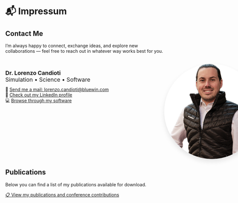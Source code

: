# 📬 Impressum

## Contact Me

I’m always happy to connect, exchange ideas, and explore new collaborations — feel free to reach out in whatever way works best for you.

<div style="display: flex; min-width: 800px; align-items: right; gap: 2rem; margin-top: 2rem; flex-wrap: wrap;">
 
 <!-- Description -->
<div style="flex: 1; min-width: 400px;">

<p style="font-size: 1.1rem; margin-bottom: 0.5rem;">
<strong>Dr. Lorenzo Candioti</strong><br>
Simulation • Science • Software
</p>

<p style="margin-top: 0.8rem;">
📧 <a href="mailto:lorenzo.candioti@email.com">Send me a mail: lorenzo.candioti@bluewin.com</a><br>
💼 <a href="https://www.linkedin.com/in/lorenzocandioti/" target="_blank">Check out my LinkedIn profile</a><br>
💻 <a href="https://github.com/lcandiot" target="_blank">Browse through my software</a>
</p>

</div>
 <!-- Profile Picture -->
<img src="/contact/profile.png" 
     alt="Lorenzo Candioti"
     style="width: 300px; height: 300px; border-radius: 50%; object-fit: cover;
            box-shadow: 0 8px 16px rgba(0,0,0,0.1);" />

</div>

## Publications

Below you can find a list of my publications available for download.

[📋 View my publications and conference contributions](/files/PublicationList_LGC.pdf "PublicationList_LGC.pdf")